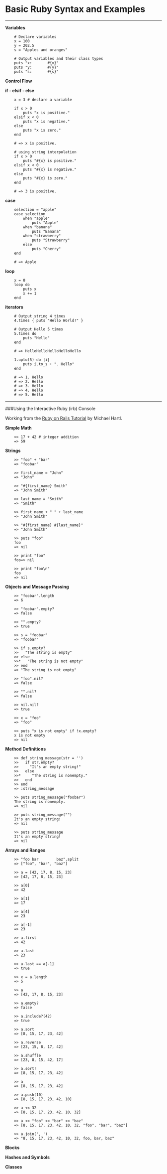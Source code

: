# Basic Ruby Syntax and Examples

---

<strong>Variables</strong>

		# Declare variables
		x = 100
		y = 202.5
		s = "Apples and oranges"

		# Output variables and their class types
		puts "x:       #{x}"
		puts "y:       #{y}"
		puts "s:       #{s}"

<strong>Control Flow</strong>

<strong>if - elsif - else</strong>

		x = 3 # declare a variable

		if x > 0
			puts "x is positive."
		elsif x < 0
		  	puts "x is negative."
		else
		  	puts "x is zero."
		end

		# => x is positive.

		# using string interpolation
		if x > 0
		  	puts "#{x} is positive."
		elsif x < 0
		  	puts "#{x} is negative."
		else
		  	puts "#{x} is zero."
		end

		# => 3 is positive.

<strong>case</strong>

		selection = "apple"
		case selection
  		  	when "apple"
    			puts "Apple"
  		  	when "banana"
    	    	puts "Banana"
  		  	when "strawberry"
    			puts "Strawberry"
  		  	else
    			puts "Cherry"
		end

		# => Apple

<strong>loop</strong>

		x = 0
		loop do
			puts x
			x += 1
		end

<strong>iterators</strong>

		# Output string 4 times
		4.times { puts "Hello World!" }

		# Output Hello 5 times
		5.times do
  			puts "Hello"
		end

		# => HelloHelloHelloHelloHello

		1.upto(5) do |i|
  			puts i.to_s + ". Hello"
		end

		# => 1. Hello
		# => 2. Hello
		# => 3. Hello
		# => 4. Hello
		# => 5. Hello

---

###Using the Interactive Ruby (irb) Console

Working from the [Ruby on Rails Tutorial](https://www.railstutorial.org/ "Ruby on Rails Tutorial Third Edition") by Michael Hartl.

**Simple Math**

		>> 17 + 42 # integer addition
		=> 59

**Strings**

		>> "foo" + "bar"
		=> "foobar"

		>> first_name = "John"
		=> "John"
		
		>> "#{first_name} Smith"
		=> "John Smith"
		
		>> last_name = "Smith"
		=> "Smith"
		
		>> first_name + " " + last_name
		=> "John Smith"
		
		>> "#{first_name} #{last_name}"
		=> "John Smith"
		
		>> puts "foo"
		foo
		=> nil
		
		>> print "foo"
		foo=> nil
		
		>> print "foo\n"
		foo
		=> nil

**Objects and Message Passing**

		>> "foobar".length
		=> 6
		
		>> "foobar".empty?
		=> false
		
		>> "".empty?
		=> true
		
		>> s = "foobar"
		=> "foobar"
		
		>> if s.empty?
		>>   "The string is empty"
		>> else
		>>*   "The string is not empty"
		>> end
		=> "The string is not empty"
		
		>> "foo".nil?
		=> false
		
		>> "".nil?
		=> false
		
		>> nil.nil?
		=> true
		
		>> x = "foo"
		=> "foo"
		
		>> puts "x is not empty" if !x.empty?
		x is not empty
		=> nil
	

**Method Definitions**

		>> def string_message(str = '')
		>>   if str.empty?
		>>     "It's an empty string!"
		>>   else
		>>*     "The string is nonempty."
		>>   end
		>> end
		=> :string_message
		
		>> puts string_message("foobar")
		The string is nonempty.
		=> nil
		
		>> puts string_message("")
		It's an empty string!
		=> nil
		
		>> puts string_message
		It's an empty string!
		=> nil	


**Arrays and Ranges**

		>> "foo bar        baz".split
		=> ["foo", "bar", "baz"]
		
		>> a = [42, 17, 8, 15, 23]
		=> [42, 17, 8, 15, 23]
		
		>> a[0]
		=> 42
		
		>> a[1]
		=> 17
		
		>> a[4]
		=> 23
		
		>> a[-1]
		=> 23
		
		>> a.first
		=> 42
		
		>> a.last
		=> 23
		
		>> a.last == a[-1]
		=> true
		
		>> x = a.length
		=> 5
		
		>> a
		=> [42, 17, 8, 15, 23]
		
		>> a.empty?
		=> false
		
		>> a.include?(42)
		=> true
		
		>> a.sort
		=> [8, 15, 17, 23, 42]
		
		>> a.reverse
		=> [23, 15, 8, 17, 42]
		
		>> a.shuffle
		=> [23, 8, 15, 42, 17]
		
		>> a.sort!
		=> [8, 15, 17, 23, 42]
		
		>> a
		=> [8, 15, 17, 23, 42]
		
		>> a.push(10)
		=> [8, 15, 17, 23, 42, 10]
		
		>> a << 32
		=> [8, 15, 17, 23, 42, 10, 32]
		
		>> a << "foo" << "bar" << "baz"
		=> [8, 15, 17, 23, 42, 10, 32, "foo", "bar", "baz"]
		
		>> a.join(', ')
		=> "8, 15, 17, 23, 42, 10, 32, foo, bar, baz"

**Blocks**

**Hashes and Symbols**

**Classes**